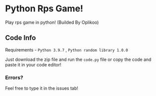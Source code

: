 # Python Rps Game!
Play rps game in python!
(Builded By Oplikoo)

## Code Info
Requirements - ```Python 3.9.7```
               , `Python random library 1.0.0`  

Just download the zip file and run the ```code.py``` file or copy the code and paste it in your code editor!

### Errors?
Feel free to type it in the issues tab!
